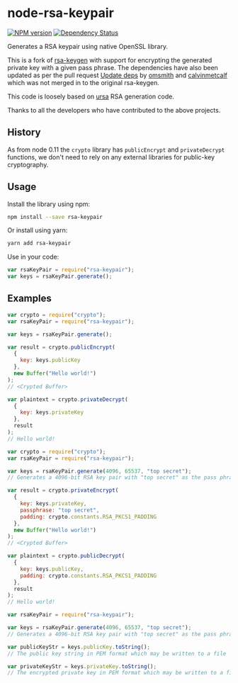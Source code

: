 # node-rsa-keypair

[![NPM version][npm-image]][npm-url] [![Dependency Status][daviddm-image]][daviddm-url]

Generates a RSA keypair using native OpenSSL library.

This is a fork of [rsa-keygen](https://github.com/sunjith/node-rsa-keygen) with support for encrypting the generated private key with a given pass phrase. The dependencies have also been updated as per the pull request [Update deps](https://github.com/sunjith/node-rsa-keygen/pull/6) by [omsmith](https://github.com/omsmith) and [calvinmetcalf](https://github.com/calvinmetcalf) which was not merged in to the original rsa-keygen.

This code is loosely based on [ursa](https://github.com/Medium/ursa) RSA generation code.

Thanks to all the developers who have contributed to the above projects.

## History

As from node 0.11 the `crypto` library has `publicEncrypt` and `privateDecrypt` functions, we don't need to rely on any external libraries for public-key cryptography.

## Usage

Install the library using npm:

```sh
npm install --save rsa-keypair
```

Or install using yarn:

```sh
yarn add rsa-keypair
```

Use in your code:

```javascript
var rsaKeyPair = require("rsa-keypair");
var keys = rsaKeyPair.generate();
```

## Examples

```javascript
var crypto = require("crypto");
var rsaKeyPair = require("rsa-keypair");

var keys = rsaKeyPair.generate();

var result = crypto.publicEncrypt(
  {
    key: keys.publicKey
  },
  new Buffer("Hello world!")
);
// <Crypted Buffer>

var plaintext = crypto.privateDecrypt(
  {
    key: keys.privateKey
  },
  result
);
// Hello world!
```

```javascript
var crypto = require("crypto");
var rsaKeyPair = require("rsa-keypair");

var keys = rsaKeyPair.generate(4096, 65537, "top secret");
// Generates a 4096-bit RSA key pair with "top secret" as the pass phrase to encrypt the private key

var result = crypto.privateEncrypt(
  {
    key: keys.privateKey,
    passphrase: "top secret",
    padding: crypto.constants.RSA_PKCS1_PADDING
  },
  new Buffer("Hello world!")
);
// <Crypted Buffer>

var plaintext = crypto.publicDecrypt(
  {
    key: keys.publicKey,
    padding: crypto.constants.RSA_PKCS1_PADDING
  },
  result
);
// Hello world!
```

```javascript
var rsaKeyPair = require("rsa-keypair");

var keys = rsaKeyPair.generate(4096, 65537, "top secret");
// Generates a 4096-bit RSA key pair with "top secret" as the pass phrase to encrypt the private key

var publicKeyStr = keys.publicKey.toString();
// The public key string in PEM format which may be written to a file

var privateKeyStr = keys.privateKey.toString();
// The encrypted private key in PEM format which may be written to a file
```

[npm-image]: https://badge.fury.io/js/rsa-keypair.svg
[npm-url]: https://npmjs.org/package/rsa-keypair
[daviddm-image]: https://david-dm.org/sunjith/node-rsa-keypair.svg?theme=shields.io
[daviddm-url]: https://david-dm.org/sunjith/node-rsa-keypair
